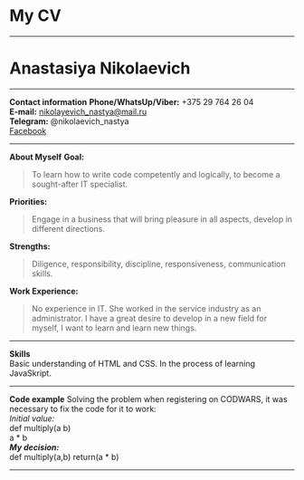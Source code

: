 # My CV # 
---
# Anastasiya Nikolaevich #
---
**Contact information**
**Phone/WhatsUp/Viber:** +375 29 764 26 04  
**E-mail:** nikolayevich_nastya@mail.ru  
**Telegram:** @nikolaevich_nastya  
[Facebook](https://www.facebook.com/nikolaevichaa)  

---
**About Myself**
**Goal:** 
>To learn how to write code competently and logically, to become a sought-after IT specialist.  
>
**Priorities:** 
>Engage in a business that will bring pleasure in all aspects, develop in different directions.  
>
**Strengths:** 
>Diligence, responsibility, discipline, responsiveness, communication skills.  
>
**Work Experience:** 
>No experience in IT. She worked in the service industry as an administrator. I have a great desire to develop in a new field for myself, I want to learn and learn new things.

---
**Skills**  
Basic understanding of HTML and CSS. In the process of learning JavaSkript.  

---
**Code example**
Solving the problem when registering on CODWARS, it was necessary to fix the code for it to work:  
*Initial value:*  
def multiply(a b)  
            a * b  
***My decision:***  
def multiply(a,b) 
return(a * b)

---
